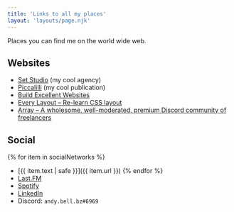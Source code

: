 ```yaml
---
title: 'Links to all my places'
layout: 'layouts/page.njk'
---
```

Places you can find me on the world wide web.


## Websites

- [Set Studio](https://set.studio) (my cool agency)
- [Piccalilli](https://piccalil.li/) (my cool publication)
- [Build Excellent Websites](https://buildexcellentwebsit.es/)
- [Every Layout – Re-learn CSS layout](https://every-layout.dev/)
- [Array – A wholesome, well-moderated, premium Discord community of freelancers](https://array.chat/)


## Social

{% for item in socialNetworks %}
- [{{ item.text | safe }}]({{ item.url }})
{% endfor %}
- [Last.FM](https://www.last.fm/user/andyvirus)
- [Spotify](https://open.spotify.com/user/aehujdnt5gch69922g32hluzx?si=5d77143c291c434c)
- [LinkedIn](https://www.linkedin.com/in/andy-bell-347971255/)
- Discord: `andy.bell.bz#6969`
